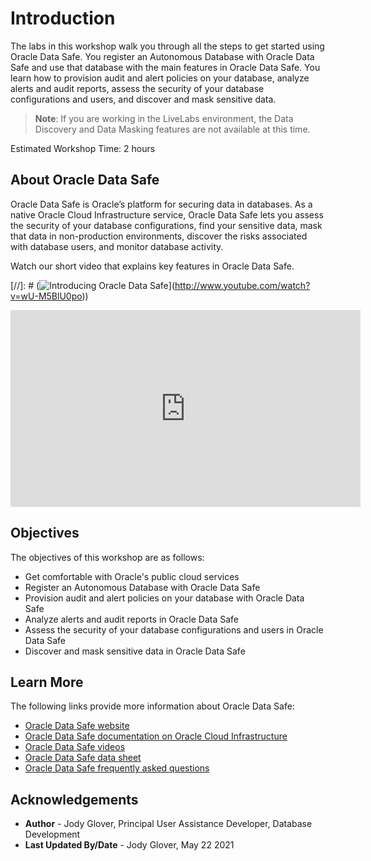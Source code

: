 ﻿# Introduction

The labs in this workshop walk you through all the steps to get started using Oracle Data Safe. You register an Autonomous Database with Oracle Data Safe and use that database with the main features in Oracle Data Safe. You learn how to provision audit and alert policies on your database, analyze alerts and audit reports, assess the security of your database configurations and users, and discover and mask sensitive data.

> **Note**: If you are working in the LiveLabs environment, the Data Discovery and Data Masking features are not available at this time.

Estimated Workshop Time: 2 hours

## About Oracle Data Safe

Oracle Data Safe is Oracle’s platform for securing data in databases. As a native Oracle Cloud Infrastructure service, Oracle Data Safe lets you assess the security of your database configurations, find your sensitive data, mask that data in non-production environments, discover the risks associated with database users, and monitor database activity.

Watch our short video that explains key features in Oracle Data Safe.

[//]: # (![Introducing Oracle Data Safe](https://img.youtube.com/vi/wU-M5BlU0po/0.jpg)](http://www.youtube.com/watch?v=wU-M5BlU0po))

<div class="video-container">
<iframe width="560" height="315" src="https://www.youtube.com/embed/wU-M5BlU0po" frameborder="0" allow="accelerometer; autoplay; clipboard-write; encrypted-media; gyroscope; picture-in-picture" allowfullscreen></iframe>
</div>



## Objectives

The objectives of this workshop are as follows:

- Get comfortable with Oracle's public cloud services
- Register an Autonomous Database with Oracle Data Safe
- Provision audit and alert policies on your database with Oracle Data Safe
- Analyze alerts and audit reports in Oracle Data Safe
- Assess the security of your database configurations and users in Oracle Data Safe
- Discover and mask sensitive data in Oracle Data Safe

## Learn More

The following links provide more information about Oracle Data Safe:

- [Oracle Data Safe website](https://www.oracle.com/database/technologies/security/data-safe.html)
- [Oracle Data Safe documentation on Oracle Cloud Infrastructure](https://docs.oracle.com/en-us/iaas/data-safe/index.html)
- [Oracle Data Safe videos](https://docs.oracle.com/en/cloud/paas/data-safe/videos.html)
- [Oracle Data Safe data sheet](https://www.oracle.com/a/tech/docs/dbsec/data-safe/ds-security-data-safe.pdf)
- [Oracle Data Safe frequently asked questions](https://www.oracle.com/a/tech/docs/dbsec/data-safe/faq-security-data-safe.pdf)



## Acknowledgements

* **Author** - Jody Glover, Principal User Assistance Developer, Database Development
* **Last Updated By/Date** - Jody Glover, May 22 2021
